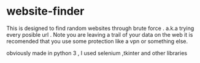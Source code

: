 # website-finder
This is designed to find random websites through brute force . a.k.a trying every posible url . Note you are leaving a trail of your data on the web it is recomended that you use some protection like a vpn or something else.

obviously made in python 3 , I used selenium ,tkinter and other libraries

